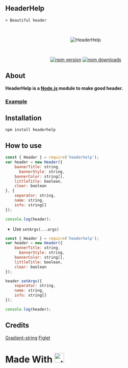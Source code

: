 ## HeaderHelp
```
> Beautiful header
```

<div align="center">
  <br />
  <p>
    <img src="https://media.discordapp.net/attachments/1095383942565220524/1105617792864092170/image.png" alt="HeaderHelp" />
  </p>
  <br />
  <p>
    <a href="https://www.npmjs.com/package/headerhelp"><img src="https://img.shields.io/npm/v/headerhelp" alt="npm version" /></a>
    <a href="https://www.npmjs.com/package/headerhelp"><img src="https://img.shields.io/npm/dt/headerhelp" alt="npm downloads" /></a>
  </p>
</div>

## About

<strong>HeaderHelp is a [Node.js](https://nodejs.org) module to make good header.</strong>

### <strong>[Example](https://github.com/Lykiooo/HeaderHelp/tree/master/example)</strong>

## Installation

```sh-session
npm install headerhelp
```

## How to use
```js
const { Header } = require('headerhelp');
var header = new Header({
    bannerTitle: string,
	  bannerStyle: string,
    bannerColor: string[],
    littleTitle: boolean,
    clear: boolean
}, {
    separator: string,
    name: string,
    info: string[]
});

console.log(header);
```
- Use ``setArgs(...args)``
```js
const { Header } = require('headerhelp');
var header = new Header({
    bannerTitle: string,
	  bannerStyle: string,
    bannerColor: string[],
    littleTitle: boolean,
    clear: boolean
});

header.setArgs({
    separator: string,
    name: string,
    info: string[]
});

console.log(header);
```

## Credits
[Gradient-string](https://www.npmjs.com/package/gradient-string)
[Figlet](https://www.npmjs.com/package/figlet)

# Made With <img src="https://cdn3.emoji.gg/emojis/7835-sakuramikohappy.gif" alt="." width="30" height="30"/>
